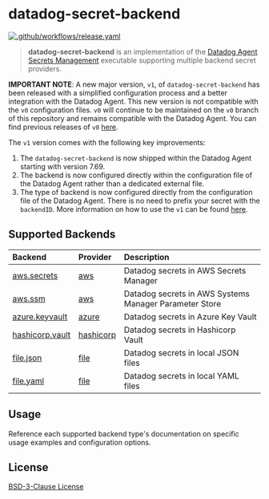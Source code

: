 # datadog-secret-backend

[![.github/workflows/release.yaml](https://github.com/DataDog/datadog-secret-backend/actions/workflows/release.yaml/badge.svg)](https://github.com/DataDog/datadog-secret-backend/actions/workflows/release.yaml)

> **datadog-secret-backend** is an implementation of the [Datadog Agent Secrets Management](https://docs.datadoghq.com/agent/guide/secrets-management/?tab=linux) executable supporting multiple backend secret providers.

**IMPORTANT NOTE**: A new major version, `v1`, of `datadog-secret-backend` has been released with a simplified configuration process and a better integration with the Datadog Agent. This new version is not compatible with the `v0` configuration files. `v0` will continue to be maintained on the `v0` branch of this repository and remains compatible with the Datadog Agent. You can find previous releases of `v0` [here](https://github.com/DataDog/datadog-secret-backend/releases).

The `v1` version comes with the following key improvements:
1. The `datadog-secret-backend` is now shipped within the Datadog Agent starting with version 7.69.
2. The backend is now configured directly within the configuration file of the Datadog Agent rather than a dedicated external file.
3. The type of backend is now configured directly from the configuration file of the Datadog Agent. There is no need to prefix your secret with the `backendID`.
More information on how to use the `v1` can be found [here](https://docs.datadoghq.com/agent/configuration/secrets-management).

## Supported Backends

| Backend | Provider | Description |
| :-- | :-- | :-- |
| [aws.secrets](docs/aws/secrets.md) | [aws](docs/aws/README.md) | Datadog secrets in AWS Secrets Manager |
| [aws.ssm](docs/aws/ssm.md) | [aws](docs/aws/README.md) | Datadog secrets in AWS Systems Manager Parameter Store |
| [azure.keyvault](docs/azure/keyvault.md) | [azure](docs/azure/README.md) | Datadog secrets in Azure Key Vault |
| [hashicorp.vault](docs/hashicorp/vault.md) | [hashicorp](docs/hashicorp/README.md) | Datadog secrets in Hashicorp Vault |
| [file.json](docs/file/json.md) | [file](docs/file/README.md) | Datadog secrets in local JSON files|
| [file.yaml](docs/file/yaml.md) | [file](docs/file/README.md) | Datadog secrets in local YAML files|

## Usage

Reference each supported backend type's documentation on specific usage examples and configuration options.

## License

[BSD-3-Clause License](LICENSE)
